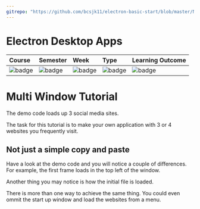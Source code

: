 ```yaml
---
gitrepo: "https://github.com/bcsjk11/electron-basic-start/blob/master/NOTES/04-menu.md"
---
```


# Electron Desktop Apps

| Course | Semester | Week | Type | Learning Outcome |
| :--- | :--- | :--- | :--- | :-- |
| ![badge](https://img.shields.io/badge/Course-COMP6001-0099cc.svg) |![badge](https://img.shields.io/badge/Semester-17B-red.svg) |![badge](https://img.shields.io/badge/Week-01-green.svg) | ![badge](https://img.shields.io/badge/Type-Notes-orange.svg) | ![badge](https://img.shields.io/badge/LO-2-yellow.svg)


# Multi Window Tutorial

The demo code loads up 3 social media sites.

The task for this tutorial is to make your own application with 3 or 4 websites you frequently visit.

## Not just a simple copy and paste

Have a look at the demo code and you will notice a couple of differences.
For example, the first frame loads in the top left of the window.

Another thing you may notice is how the initial file is loaded.

There is more than one way to achieve the same thing.
You could even ommit the start up window and load the websites from a menu.